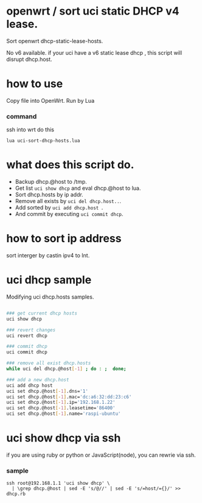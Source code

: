 # openwrt / sort uci static DHCP v4 lease.

Sort openwrt dhcp-static-lease-hosts.

No v6 available.
if your uci have a v6 static lease dhcp , this script will disrupt dhcp.host.

# how to use 

Copy file into OpenWrt.  Run by Lua

### command
ssh into wrt do this
```
lua uci-sort-dhcp-hosts.lua
```


# what does this script do.

- Backup dhcp.@host to /tmp.
- Get list `uci show dhcp` and eval dhcp.@host to lua.
- Sort dhcp.hosts by ip addr.
- Remove all exists by `uci del dhcp.host..`.
- Add sorted by `uci add dhcp.host `.
- And commit by executing `uci commit dhcp`.

# how to sort ip address 

sort interger by castin ipv4 to Int.

# uci dhcp sample 

Modifying uci dhcp.hosts samples.


```sh

### get current dhcp hosts
uci show dhcp

### revert changes 
uci revert dhcp 

### commit dhcp
uci commit dhcp 

### remove all exist dhcp.hosts
while uci del dhcp.@host[-1] ; do : ;  done;

### add a new dhcp.host
uci add dhcp host
uci set dhcp.@host[-1].dns='1'
uci set dhcp.@host[-1].mac='dc:a6:32:dd:23:c6'
uci set dhcp.@host[-1].ip='192.168.1.22'
uci set dhcp.@host[-1].leasetime='86400'
uci set dhcp.@host[-1].name='raspi-ubuntu'

```

# uci show dhcp via ssh 

if you are using ruby or python or JavaScript(node), you can rewrie via ssh.

### sample
```
ssh root@192.168.1.1 'uci show dhcp' \
  | \grep dhcp.@host | sed -E 's/@//' | sed -E 's/=host/={}/' >> dhcp.rb

```
